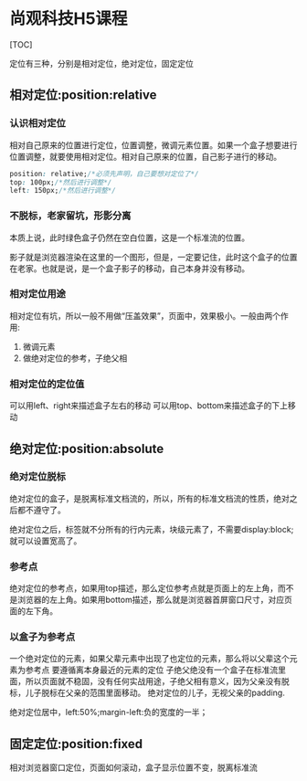 # 尚观科技H5课程

[TOC]



定位有三种，分别是相对定位，绝对定位，固定定位

## 相对定位:position:relative

### 认识相对定位

相对自己原来的位置进行定位，位置调整，微调元素位置。如果一个盒子想要进行位置调整，就要使用相对定位。相对自己原来的位置，自己影子进行的移动。

```css
position: relative;/*必须先声明，自己要想对定位了*/
top: 100px;/*然后进行调整*/
left: 150px;/*然后进行调整*/
```

### 不脱标，老家留坑，形影分离

本质上说，此时绿色盒子仍然在空白位置，这是一个标准流的位置。

影子就是浏览器渲染在这里的一个图形，但是，一定要记住，此时这个盒子的位置在老家。也就是说，是一个盒子影子的移动，自己本身并没有移动。

### 相对定位用途

相对定位有坑，所以一般不用做“压盖效果”，页面中，效果极小。一般由两个作用:

1. 微调元素
2. 做绝对定位的参考，子绝父相

### 相对定位的定位值

可以用left、right来描述盒子左右的移动
可以用top、bottom来描述盒子的下上移动

## 绝对定位:position:absolute

### 绝对定位脱标

绝对定位的盒子，是脱离标准文档流的，所以，所有的标准文档流的性质，绝对之后都不遵守了。

绝对定位之后，标签就不分所有的行内元素，块级元素了，不需要display:block;就可以设置宽高了。

### 参考点

绝对定位的参考点，如果用top描述，那么定位参考点就是页面上的左上角，而不是浏览器的左上角。如果用bottom描述，那么就是浏览器首屏窗口尺寸，对应页面的左下角。

### 以盒子为参考点

一个绝对定位的元素，如果父辈元素中出现了也定位的元素，那么将以父辈这个元素为参考点
要遵循离本身最近的元素的定位
子绝父绝没有一个盒子在标准流里面，所以页面就不稳固，没有任何实战用途，子绝父相有意义，因为父亲没有脱标，儿子脱标在父亲的范围里面移动。
绝对定位的儿子，无视父亲的padding.

绝对定位居中，left:50%;margin-left:负的宽度的一半；

## 固定定位:position:fixed

相对浏览器窗口定位，页面如何滚动，盒子显示位置不变，脱离标准流

